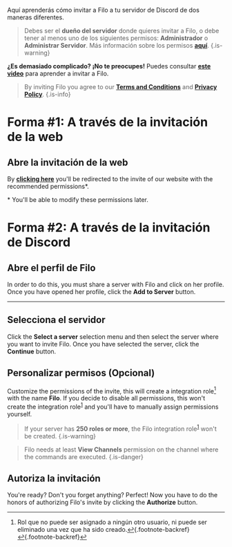 <!-- TITLE: Invite -->
Aquí aprenderás cómo invitar a Filo a tu servidor de Discord de dos maneras diferentes.

> Debes ser el **dueño del servidor** donde quieres invitar a Filo, o debe tener al menos uno de los siguientes permisos: **Administrador** o **Administrar Servidor**. Más información sobre los permisos **[aquí](https://support.discord.com/hc/en-us/articles/206029707)**.
  {.is-warning}

**¿Es demasiado complicado? ¡No te preocupes!** Puedes consultar **[este video](https://www.youtube.com/watch?v=1kCAgpOw-g0)** para aprender a invitar a Filo.

> By inviting Filo you agree to our **[Terms and Conditions](https://filobot.xyz/terms)** and **[Privacy Policy](https://filobot.xyz/privacy)**.
  {.is-info}

# Forma #1: A través de la invitación de la web

## Abre la invitación de la web

By **[clicking here](https://filobot.xyz/invite)** you'll be redirected to the invite of our website with the recommended permissions\*.

\* You'll be able to modify these permissions later.

# Forma #2: A través de la invitación de Discord

## Abre el perfil de Filo

In order to do this, you must share a server with Filo and click on her profile. Once you have opened her profile, click the **Add to Server** button.

---

## Selecciona el servidor

Click the **Select a server** selection menu and then select the server where you want to invite Filo. Once you have selected the server, click the **Continue** button.

## Personalizar permisos (Opcional)

Customize the permissions of the invite, this will create a integration role[^1] with the name **Filo**. If you decide to disable all permissions, this won't create the integration role<sup id="fnref2:1"><a href="#fn:1" class="footnote-ref">1</a></sup> and you'll have to manually assign permissions yourself.

> If your server has **250 roles or more**, the Filo integration role<sup id="fnref3:1"><a href="#fn:1" class="footnote-ref">1</a></sup> won't be created.
  {.is-warning}

> Filo needs at least **View Channels** permission on the channel where the commands are executed.
  {.is-danger}

## Autoriza la invitación

You're ready? Don't you forget anything? Perfect! Now you have to do the honors of authorizing Filo's invite by clicking the **Authorize** button.

[^1]: Rol que no puede ser asignado a ningún otro usuario, ni puede ser eliminado una vez que ha sido creado.[&#8617;](#fnref2:1){.footnote-backref} [&#8617;](#fnref3:1){.footnote-backref}
